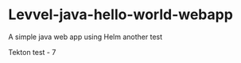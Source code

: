 Levvel-java-hello-world-webapp
=======================

A simple java web app using Helm another test

Tekton test - 7
